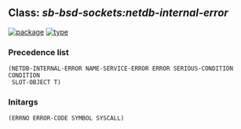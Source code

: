 ## Class: ***sb-bsd-sockets:netdb-internal-error***
[![package](https://img.shields.io/badge/Package-SB--BSD--SOCKETS-5f9ea0.svg?style=social&colorA=999999)](../) [![type](https://img.shields.io/badge/Type-Class-5f9ea0.svg?style=social&colorA=999999)](../#class) 
### Precedence list
```
(NETDB-INTERNAL-ERROR NAME-SERVICE-ERROR ERROR SERIOUS-CONDITION CONDITION
 SLOT-OBJECT T)
```
### Initargs
```
(ERRNO ERROR-CODE SYMBOL SYSCALL)
```
